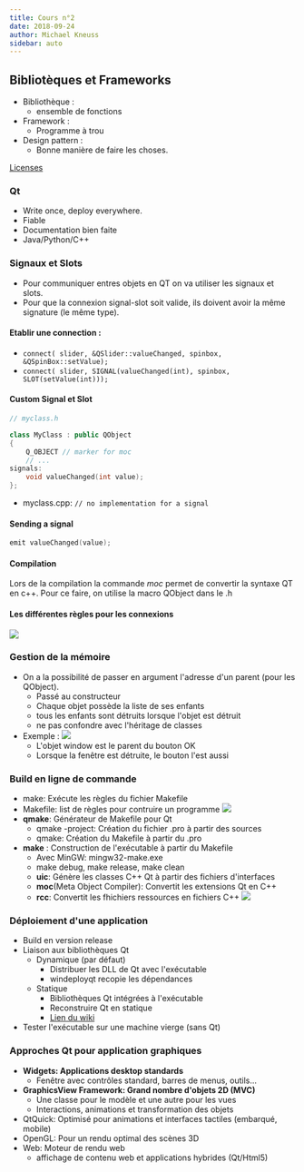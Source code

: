 ```yaml
---
title: Cours n°2
date: 2018-09-24
author: Michael Kneuss
sidebar: auto
---
```

## Bibliotèques et Frameworks

* Bibliothèque :	
  * ensemble de fonctions
* Framework :	
  * Programme à trou
* Design pattern :	
  * Bonne manière de faire les choses.

[Licenses](https://tldrlegal.com
)

### Qt
* Write once, deploy everywhere.
* Fiable
* Documentation bien faite
* Java/Python/C++

### Signaux et Slots
* Pour communiquer entres objets en QT on va utiliser les signaux et slots.
* Pour que la connexion signal-slot soit valide, ils doivent avoir la même signature (le même type).

#### Etablir une connection :
* `connect( slider, &QSlider::valueChanged, spinbox, &QSpinBox::setValue);`
* `connect( slider, SIGNAL(valueChanged(int), spinbox, SLOT(setValue(int)));`


#### Custom Signal et Slot
```cpp
// myclass.h

class MyClass : public QObject
{
    Q_OBJECT // marker for moc
    // ...
signals:
    void valueChanged(int value);
};
```


* myclass.cpp: `// no implementation for a signal`
  

#### Sending a signal
```cpp
emit valueChanged(value);
```

#### Compilation
Lors de la compilation la commande *moc* permet de convertir la syntaxe QT en c++. Pour ce faire, on utilise la macro QObject dans le .h

#### Les différentes règles pour les connexions
![](https://i.imgur.com/tOHRdzj.png)

### Gestion de la mémoire
* On a la possibilité de passer en argument l'adresse d'un parent (pour les QObject).
    * Passé au constructeur
    * Chaque objet possède la liste de ses enfants
    * tous les enfants sont détruits lorsque l'objet est détruit
    * ne pas confondre avec l'héritage de classes
* Exemple :	
![](https://i.imgur.com/b1Tul6G.png)
    * L'objet window est le parent du bouton OK
    * Lorsque la fenêtre est détruite, le bouton l'est aussi

### Build en ligne de commande
* make: Exécute les règles du fichier Makefile
* Makefile: list de règles pour contruire un programme
![](https://i.imgur.com/qGz36NA.png)
* **qmake**: Générateur de Makefile pour Qt
    * qmake -project: Création du fichier .pro à partir des sources
    * qmake: Création du Makefile à partir du .pro
* **make** : Construction de l'exécutable à partir du Makefile
    * Avec MinGW: mingw32-make.exe
    * make debug, make release, make clean
    * **uic**: Génère les classes C++ Qt à partir des fichiers d'interfaces
    * **moc**(Meta Object Compiler): Convertit les extensions Qt en C++
    * **rcc**: Convertit les fhichiers ressources en fichiers C++
![](https://i.imgur.com/DEAXKGw.png)

### Déploiement d'une application
* Build en version release
* Liaison aux bibliothèques Qt
    * Dynamique (par défaut)
        * Distribuer les DLL de Qt avec l'exécutable
        * windeployqt recopie les dépendances
    * Statique
        * Bibliothèques Qt intégrées à l'exécutable
        * Reconstruire Qt en statique
        * [Lien du wiki](https://wiki.qt.io/Building_a_static_Qt_for_Windows_using_MinGW)
* Tester l'exécutable sur une machine vierge (sans Qt)

### Approches Qt pour application graphiques
* **Widgets: Applications desktop standards**
    * Fenêtre avec contrôles standard, barres de menus, outils...
* **GraphicsView Framework: Grand nombre d'objets 2D (MVC)**
    * Une classe pour le modèle et une autre pour les vues
    * Interactions, animations et transformation des objets
* QtQuick: Optimisé pour animations et interfaces tactiles (embarqué, mobile)
* OpenGL: Pour un rendu optimal des scènes 3D
* Web: Moteur de rendu web
    * affichage de contenu web et applications hybrides (Qt/Html5)
